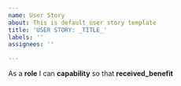```yaml
---
name: User Story
about: This is default user story template
title: 'USER STORY: _TITLE_'
labels: ''
assignees: ''

---
```


As a **role** I can **capability** so that **received_benefit**
